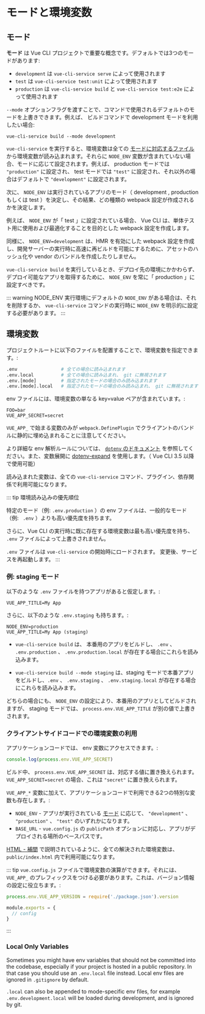 # モードと環境変数

## モード

**モード** は Vue CLI プロジェクトで重要な概念です。デフォルトでは3つのモードがあります:

- `development` は `vue-cli-service serve` によって使用されます
- `test` は `vue-cli-service test:unit` によって使用されます
- `production` は `vue-cli-service build` と `vue-cli-service test:e2e` によって使用されます

`--mode` オプションフラグを渡すことで、コマンドで使用されるデフォルトのモードを上書きできます。例えば、 ビルドコマンドで development モードを利用したい場合:

```
vue-cli-service build --mode development
```

`vue-cli-service` を実行すると、環境変数は全ての [モードに対応するファイル](#environment-variables) から環境変数が読み込まれます。それらに `NODE_ENV` 変数が含まれていない場合、モードに応じて設定されます。例えば、 production モードでは `"production"` に設定され、 test モードでは `"test"` に設定され、それ以外の場合はデフォルトで `"development"` に設定されます。

次に、 `NODE_ENV` は実行されているアプリのモード（ development , production もしくは test ）を決定し、その結果、どの種類の webpack 設定が作成されるかを決定します。

例えば、 `NODE_ENV` が「 test 」に設定されている場合、  Vue CLI は、単体テスト用に使用および最適化することを目的とした webpack 設定を作成します。

同様に、 `NODE_ENV=development` は、HMR を有効にした webpack 設定を作成し、開発サーバーの実行時に高速に再ビルドを可能にするために、アセットのハッシュ化や vendor のバンドルを作成したりしません。

`vue-cli-service build` を実行しているとき、デプロイ先の環境にかかわらず、デプロイ可能なアプリを取得するために、 `NODE_ENV` を常に「 production 」に設定すべきです。

::: warning NODE_ENV
実行環境にデフォルトの `NODE_ENV` がある場合は、それを削除するか、 `vue-cli-service` コマンドの実行時に `NODE_ENV` を明示的に設定する必要があります。
:::

## 環境変数

プロジェクトルートに以下のファイルを配置することで、環境変数を指定できます。:

``` bash
.env                # 全ての場合に読み込まれます
.env.local          # 全ての場合に読み込まれ、 git に無視されます
.env.[mode]         # 指定されたモードの場合のみ読み込まれます
.env.[mode].local   # 指定されたモードの場合のみ読み込まれ、 git に無視されます
```

env ファイルには、環境変数の単なる key=value ペアが含まれています。:

```
FOO=bar
VUE_APP_SECRET=secret
```

`VUE_APP_` で始まる変数のみが `webpack.DefinePlugin` でクライアントのバンドルに静的に埋め込まれることに注意してください。

より詳細な env 解析ルールについては、 [ `dotenv` のドキュメント](https://github.com/motdotla/dotenv#rules) を参照してください。また、変数展開に [dotenv-expand](https://github.com/motdotla/dotenv-expand) を使用します。（ Vue CLI 3.5 以降で使用可能）

読み込まれた変数は、全ての `vue-cli-service` コマンド、プラグイン、依存関係で利用可能になります。

::: tip 環境読み込みの優先順位

特定のモード（例: `.env.production` ）の env ファイルは、一般的なモード（例: ` .env` ）よりも高い優先度を持ちます。

さらに、Vue CLI の実行時に既に存在する環境変数は最も高い優先度を持ち、 `.env` ファイルによって上書きされません。

`.env` ファイルは `vue-cli-service` の開始時にロードされます。 変更後、サービスを再起動します。
:::

### 例: staging モード

以下のような `.env` ファイルを持つアプリがあると仮定します。:

```
VUE_APP_TITLE=My App
```

さらに、以下のような `.env.staging` も持ちます。:

```
NODE_ENV=production
VUE_APP_TITLE=My App (staging)
```

- `vue-cli-service build` は、 本番用のアプリをビルドし、 `.env` 、 `.env.production` 、 `.env.production.local` が存在する場合にこれらを読み込みます。

- `vue-cli-service build --mode staging` は、staging モードで本番アプリをビルドし、`.env` 、 `.env.staging` 、 `.env.staging.local` が存在する場合にこれらを読み込みます。

どちらの場合にも、 `NODE_ENV` の設定により、本番用のアプリとしてビルドされますが、 staging モードでは、 `process.env.VUE_APP_TITLE` が別の値で上書きされます。

### クライアントサイドコードでの環境変数の利用

アプリケーションコードでは、 env 変数にアクセスできます。:

``` js
console.log(process.env.VUE_APP_SECRET)
```

ビルド中、 `process.env.VUE_APP_SECRET` は、対応する値に置き換えられます。 `VUE_APP_SECRET=secret` の場合、これは `"secret"` に置き換えられます。

`VUE_APP_*` 変数に加えて、アプリケーションコードで利用できる2つの特別な変数も存在します。:

- `NODE_ENV` - アプリが実行されている [モード](#modes) に応じて、 `"development"` 、 `"production"` 、 `"test"` のいずれかになります。
- `BASE_URL` - `vue.config.js` の `publicPath` オプションに対応し、アプリがデプロイされる場所のベースパスです。

[HTML - 補間](./html-and-static-assets.md#interpolation) で説明されているように、全ての解決された環境変数は、 `public/index.html` 内で利用可能になります。

::: tip
`vue.config.js` ファイルで環境変数の演算ができます。それには、 `VUE_APP_` のプレフィックスをつける必要があります。これは、バージョン情報の設定に役立ちます。:

```js
process.env.VUE_APP_VERSION = require('./package.json').version

module.exports = {
  // config
}
```
:::

### Local Only Variables

Sometimes you might have env variables that should not be committed into the codebase, especially if your project is hosted in a public repository. In that case you should use an `.env.local` file instead. Local env files are ignored in `.gitignore` by default.

`.local` can also be appended to mode-specific env files, for example `.env.development.local` will be loaded during development, and is ignored by git.
